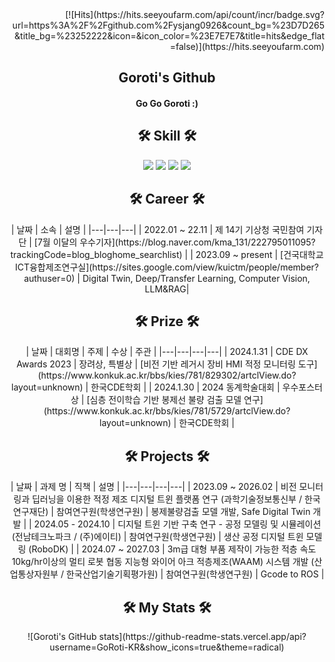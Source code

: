 <div align=right>	 
  [![Hits](https://hits.seeyoufarm.com/api/count/incr/badge.svg?url=https%3A%2F%2Fgithub.com%2Fysjang0926&count_bg=%23D7D265&title_bg=%23252222&icon=&icon_color=%23E7E7E7&title=hits&edge_flat=false)](https://hits.seeyoufarm.com) 
</div>

<div align=center>
  <h2 align="center"> Goroti's Github </h2>
  <h4 align="center"> Go Go Goroti :) </h4>
</div>

<div align=center>
  <h2 align="center">🛠 Skill  🛠 </h2>
  <img src="https://img.shields.io/badge/Python-3776AB?style=for-the-badge&logo=Python&logoColor=white">
  <img src="https://img.shields.io/badge/c%23-%23239120.svg?style=for-the-badge&logo=c-sharp&logoColor=white"/>
  <img src="https://img.shields.io/badge/unity-%23000000.svg?style=for-the-badge&logo=unity&logoColor=white"/>
  <img src="https://img.shields.io/badge/unrealengine5-%23313131.svg?style=for-the-badge&logo=unrealengine&logoColor=white"/>
</div>

<div align=center>
  <h2 align="center">🛠 Career 🛠 </h2>
  | 날짜 | 소속 | 설명 | 
  |---|---|---|
  | 2022.01 ~ 22.11 | 제 14기 기상청 국민참여 기자단 | [7월 이달의 우수기자](https://blog.naver.com/kma_131/222795011095?trackingCode=blog_bloghome_searchlist) |
  | 2023.09 ~ present | [건국대학교 ICT융합제조연구실](https://sites.google.com/view/kuictm/people/member?authuser=0) | Digital Twin, Deep/Transfer Learning, Computer Vision, LLM&RAG|
</div>

<div align=center>
  <h2 align="center">🛠 Prize 🛠 </h2>
  | 날짜 | 대회명 | 주제 | 수상 | 주관 |
  |---|---|---|---|
  | 2024.1.31 | CDE DX Awards 2023 | 장려상, 특별상 | [비전 기반 레거시 장비 HMI 적정 모니터링 도구](https://www.konkuk.ac.kr/bbs/kies/781/829302/artclView.do?layout=unknown) | 한국CDE학회 |
  | 2024.1.30 | 2024 동계학술대회 | 우수포스터상 | [심층 전이학습 기반 봉제선 불량 검출 모델 연구](https://www.konkuk.ac.kr/bbs/kies/781/5729/artclView.do?layout=unknown) | 한국CDE학회 |
</div>

<div align=center>
  <h2 align="center">🛠 Projects 🛠 </h2>
  | 날짜 | 과제 명 | 직책 | 설명 |
  |---|---|---|---|
  | 2023.09 ~ 2026.02 | 비전 모니터링과 딥러닝을 이용한 적정 제조 디지털 트윈 플랫폼 연구 (과학기술정보통신부 / 한국연구재단) | 참여연구원(학생연구원) | 봉제불량검출 모델 개발, Safe Digital Twin 개발 |
  | 2024.05 - 2024.10 | 디지털 트윈 기반 구축 연구 - 공정 모델링 및 시뮬레이션 (전남테크노파크 / (주)에이티) | 참여연구원(학생연구원) | 생산 공정 디지털 트윈 모델링 (RoboDK) |
  | 2024.07 ~ 2027.03 | 3m급 대형 부품 제작이 가능한 적층 속도 10kg/hr이상의 멀티 로봇 협동 지능형 와이어 아크 적층제조(WAAM) 시스템 개발 (산업통상자원부 / 한국산업기술기획평가원) | 참여연구원(학생연구원) | Gcode to ROS |
</div>

<div align=center>
  <h2 align="center">🛠 My Stats 🛠 </h2>
  ![Goroti's GitHub stats](https://github-readme-stats.vercel.app/api?username=GoRoti-KR&show_icons=true&theme=radical)
</div>
